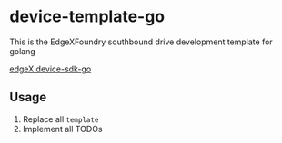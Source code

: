 # device-template-go

This is the EdgeXFoundry southbound drive development template for golang

[edgeX device-sdk-go](https://github.com/edgexfoundry/device-sdk-go)

## Usage
1. Replace all `template`
2. Implement all TODOs
